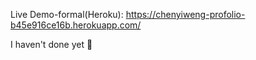 Live Demo-formal(Heroku): https://chenyiweng-profolio-b45e916ce16b.herokuapp.com/

I haven't done yet 🍟
